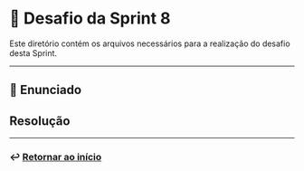 # 🧩 Desafio da Sprint 8
Este diretório contém os arquivos necessários para a realização do desafio desta Sprint.

___

## 📝 Enunciado


## Resolução


___

### ↩️ [Retornar ao início](../../README.md)